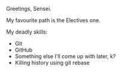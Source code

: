 Greetings, Sensei.

My favourite path is the Electives one.

My deadly skills:

* Git
* GitHub
* Something else I'll come up with later, k?
* Killing history using git rebase
